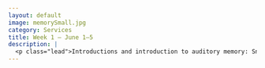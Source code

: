 ```yaml
---
layout: default
image: memorySmall.jpg
category: Services
title: Week 1 – June 1–5
description: |
  <p class="lead">Introductions and introduction to auditory memory: Snyder, <i>Music and Memory</i>, Chapters 1–3.<br/><a href="/week1/">Read more...</a></p>
---
```

